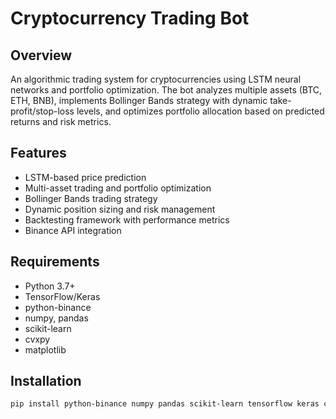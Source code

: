 # Cryptocurrency Trading Bot

## Overview
An algorithmic trading system for cryptocurrencies using LSTM neural networks and portfolio optimization. The bot analyzes multiple assets (BTC, ETH, BNB), implements Bollinger Bands strategy with dynamic take-profit/stop-loss levels, and optimizes portfolio allocation based on predicted returns and risk metrics.

## Features
- LSTM-based price prediction
- Multi-asset trading and portfolio optimization
- Bollinger Bands trading strategy
- Dynamic position sizing and risk management
- Backtesting framework with performance metrics
- Binance API integration

## Requirements
- Python 3.7+
- TensorFlow/Keras
- python-binance
- numpy, pandas
- scikit-learn
- cvxpy
- matplotlib

## Installation
```bash
pip install python-binance numpy pandas scikit-learn tensorflow keras cvxpy matplotlib
